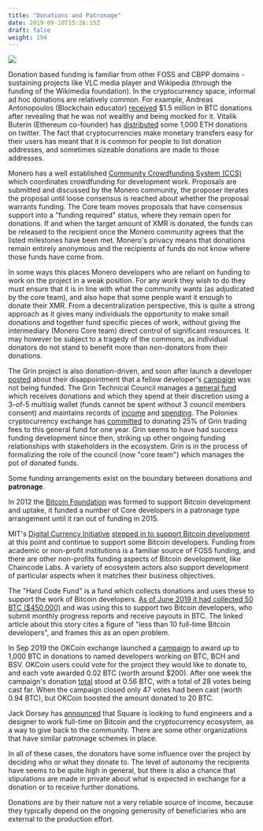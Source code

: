 ```yaml
---
title: "Donations and Patronage"
date: 2019-09-10T15:26:15Z
draft: false
weight: 194
---
```

![](/donations-and-patronage.jpg)

Donation based funding is familiar from other FOSS and CBPP domains - sustaining projects like VLC media player and Wikipedia (through the funding of the Wikimedia foundation). In the cryptocurrency space, informal ad hoc donations are relatively common. For example, Andreas Antonopoulos (Blockchain educator) [received](https://qz.com/1151233/andreas-antonopoulos-got-1-5-million-in-bitcoin-donations-after-roger-ver-bitshamed-him/) $1.5 million in BTC donations after revealing that he was not wealthy and being mocked for it. Vitalik Buterin (Ethereum co-founder) has [distributed](https://twitter.com/VitalikButerin/status/1075181710730506240) some 1,000 ETH donations on twitter. The fact that cryptocurrencies make monetary transfers easy for their users has meant that it is common for people to list donation addresses, and sometimes sizeable donations are made to those addresses.

Monero has a well established [Community Crowdfunding System (CCS)](https://ccs.getmonero.org/what-is-ccs/) which coordinates crowdfunding for development work. Proposals are submitted and discussed by the Monero community, the proposer iterates the proposal until loose consensus is reached about whether the proposal warrants funding. The Core team moves proposals that have consensus support into a "funding required" status, where they remain open for donations. If and when the target amount of XMR is donated, the funds can be released to the recipient once the Monero community agrees that the listed milestones have been met. Monero's privacy means that donations remain entirely anonymous and the recipients of funds do not know where those funds have come from. 

In some ways this places Monero developers who are reliant on funding to work on the project in a weak position. For any work they wish to do they must ensure that it is in line with what the community wants (as adjudicated by the core team), and also hope that some people want it enough to donate their XMR. From a decentralization perspective, this is quite a strong approach as it gives many individuals the opportunity to make small donations and together fund specific pieces of work, without giving the intermediary (Monero Core team) direct control of significant resources. It may however be subject to a tragedy of the commons, as individual donators do not stand to benefit more than non-donators from their donations. 

The Grin project is also donation-driven, and soon after launch a developer [posted](https://www.grin-forum.org/t/solved-early-disappointments/3682) about their disappointment that a fellow developer's [campaign](https://grin-tech.org/yeastplume) was not being funded. The Grin Technical Council manages a [general fund](https://grin-tech.org/general_funding) which receives donations and which they spend at their discretion using a 3-of-5 multisig wallet (funds cannot be spent without 3 council members consent) and maintains records of [income](https://github.com/mimblewimble/grin-pm/blob/master/financials/income_log.csv) and [spending](https://github.com/mimblewimble/grin-pm/blob/master/financials/spending_log.csv). The Poloniex cryptocurrency exchange has [committed](https://blog.circle.com/2019/02/14/poloniex-welcomes-grin/) to donating 25% of Grin trading fees to this general fund for one year. Grin seems to have had success funding development since then, striking up other ongoing funding relationships with stakeholders in the ecosystem. Grin is in the process of formalizing the role of the council (now "core team") which manages the pot of donated funds.

Some funding arrangements exist on the boundary between donations and **patronage**. 

In 2012 the [Bitcoin Foundation](https://en.wikipedia.org/wiki/Bitcoin_Foundation) was formed to support Bitcoin development and uptake, it funded a number of Core developers in a patronage type arrangement until it ran out of funding in 2015.

MIT's [Digital Currency Initiative](https://dci.mit.edu/) [stepped in to support Bitcoin development](https://blog.deribit.com/insights/an-analysis-of-developer-funding-in-bitcoin/) at this point and continue to support some Bitcoin developers. Funding from academic or non-profit institutions is a familiar source of FOSS funding, and there are other non-profits funding aspects of Bitcoin development, like Chaincode Labs. A variety of ecosystem actors also support development of particular aspects when it matches their business objectives.

The "Hard Code Fund" is a fund which collects donations and uses these to support the work of Bitcoin developers. [As of June 2019 it had collected 50 BTC ($450,000)](https://www.coindesk.com/hard-core-fund-collects-50-btc-in-china-to-support-bitcoin-developers) and was using this to support two Bitcoin developers, who submit monthly progress reports and receive payouts in BTC. The linked article about this story cites a figure of "less than 10 full-time Bitcoin developers", and frames this as an open problem.

In Sep 2019 the OKCoin exchange launched a [campaign](https://www.okcoin.com/1000btc) to award up to 1,000 BTC in donations to named developers working on BTC, BCH and BSV. OKCoin users could vote for the project they would like to donate to, and each vote awarded 0.02 BTC (worth around $200). After one week the campaign's donation [total](https://twitter.com/RichardRed0x/status/1171444718443454466) stood at 0.56 BTC, with a total of 28 votes being cast far. When the campaign closed only 47 votes had been cast (worth 0.94 BTC), but OKCoin boosted the amount donated to 20 BTC.  

Jack Dorsey has [announced](https://www.coindesk.com/square-hiring-crypto-engineers-bitcoin) that Square is looking to fund engineers and a designer to work full-time on Bitcoin and the cryptocurrency ecosystem, as a way to give back to the community. There are some other organizations that have similar patronage schemes in place. 

In all of these cases, the donators have some influence over the project by deciding who or what they donate to. The level of autonomy the recipients have seems to be quite high in general, but there is also a chance that stipulations are made in private about what is expected in exchange for a donation or to receive further donations. 

Donations are by their nature not a very reliable source of income, because they typically depend on the ongoing generosity of beneficiaries who are external to the production effort. 
